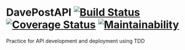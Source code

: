 # DavePostAPI [![Build Status](https://travis-ci.org/davenmathews/DavePostAPI.svg?branch=master)](https://travis-ci.org/davenmathews/DavePostAPI) [![Coverage Status](https://coveralls.io/repos/github/davenmathews/DavePostAPI/badge.svg?branch=master)](https://coveralls.io/github/davenmathews/DavePostAPI?branch=master) [![Maintainability](https://api.codeclimate.com/v1/badges/cfa462a966f1e327e582/maintainability)](https://codeclimate.com/github/davenmathews/DavePostAPI/maintainability)

Practice for API development and deployment using TDD
